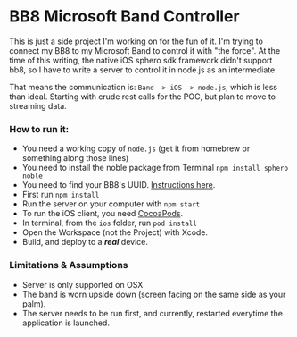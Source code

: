 # BB8 Microsoft Band Controller

This is just a side project I'm working on for the fun of it.
I'm trying to connect my BB8 to my Microsoft Band to control it with "the force".
At the time of this writing, the native iOS sphero sdk framework didn't support bb8, so I have to write a server to control it in node.js as an intermediate.

That means the communication is: ```Band -> iOS -> node.js```, which is less than ideal. Starting with crude rest calls for the POC, but plan to move to streaming data.

### How to run it:
- You need a working copy of ```node.js``` (get it from homebrew or something along those lines)
- You need to install the noble package from Terminal ```npm install sphero noble```
- You need to find your BB8's UUID. [Instructions here](https://www.npmjs.com/package/sphero#connecting-to-bb-8ollie).
- First run ```npm install```
- Run the server on your computer with ```npm start```
- To run the iOS client, you need [CocoaPods](https://cocoapods.org/).
- In terminal, from the ```ios``` folder, run ```pod install```
- Open the Workspace (not the Project) with Xcode.
- Build, and deploy to a ***real*** device.

### Limitations & Assumptions
- Server is only supported on OSX
- The band is worn upside down (screen facing on the same side as your palm).
- The server needs to be run first, and currently, restarted everytime the application is launched.
